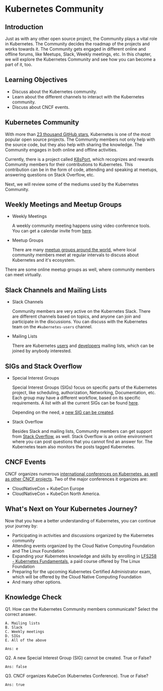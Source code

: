 Kubernetes Community
====================

## Introduction
Just as with any other open source project, the Community plays a vital role in Kubernetes. The Community decides the roadmap of the projects and works towards it. The Community gets engaged in different online and offline forums, like Meetups, Slack, Weekly meetings, etc. In this chapter, we will explore the Kubernetes Community and see how you can become a part of it, too. 

## Learning Objectives
+ Discuss about the Kubernetes community.
+ Learn about the different channels to interact with the Kubernetes community.
+ Discuss about CNCF events.

## Kubernetes Community
With more than [23 thousand GitHub stars](https://github.com/kubernetes/kubernetes/), Kubernetes is one of the most popular open source projects. The Community members not only help with the source code, but they also help with sharing the knowledge. The Community engages in both online and offline activities.

Currently, there is a project called [K8sPort](http://k8sport.org/), which recognizes and rewards Community members for their contributions to Kubernetes. This contribution can be in the form of code, attending and speaking at meetups, answering questions on Stack Overflow, etc.

Next, we will review some of the mediums used by the Kubernetes Community.

## Weekly Meetings and Meetup Groups
+ Weekly Meetings

    A weekly community meeting happens using video conference tools. You can get a calendar invite from [here](https://groups.google.com/forum/#!forum/kubernetes-community-video-chat).

+ Meetup Groups

    There are many [meetup groups around the world](https://www.meetup.com/topics/kubernetes/), where local community members meet at regular intervals to discuss about Kubernetes and it's ecosystem.

There are some online meetup groups as well, where community members can meet virtually.

## Slack Channels and Mailing Lists
+ Slack Channels

    Community members are very active on the Kubernetes Slack. There are different channels based on topics, and anyone can join and participate in the discussions. You can discuss with the Kubernetes team on the `#kubernetes-users` channel. 

+ Mailing Lists

    There are Kubernetes [users](https://groups.google.com/forum/#!forum/kubernetes-users) and [developers](https://groups.google.com/forum/#!forum/kubernetes-dev) mailing lists, which can be joined by anybody interested.

## SIGs and Stack Overflow
+ Special Interest Groups

    Special Interest Groups (SIGs) focus on specific parts of the Kubernetes project, like scheduling, authorization, Networking, Documentation, etc. Each group may have a different workflow, based on its specific requirements. A list with all the current SIGs can be found [here](https://github.com/kubernetes/community/blob/master/sig-list.md).

    Depending on the need, a [new SIG can be created](https://github.com/kubernetes/community/blob/master/sig-governance.md#sig-creation-procedure).

+ Stack Overflow

    Besides Slack and mailing lists, Community members can get support from [Stack Overflow](https://stackoverflow.com/questions/tagged/kubernetes), as well. Stack Overflow is an online environment where you can post questions that you cannot find an answer for. The Kubernetes team also monitors the posts tagged Kubernetes.

## CNCF Events
CNCF organizes numerous [international conferences on Kubernetes, as well as other CNCF projects](https://www.cncf.io/events/). Two of the major conferences it organizes are:

+ CloudNativeCon + KubeCon Europe
+ CloudNativeCon + KubeCon North America.


## What's Next on Your Kubernetes Journey?
Now that you have a better understanding of Kubernetes, you can continue your journey by:

+ Participating in activities and discussions organized by the Kubernetes community
+ Attending events organized by the Cloud Native Computing Foundation and The Linux Foundation
+ Expanding your Kubernetes knowledge and skills by enrolling in [LFS258 - Kubernetes Fundamentals](https://training.linuxfoundation.org/linux-courses/system-administration-training/kubernetes-fundamentals), a paid course offered by The Linux Foundation 
+ Preparing for the upcoming Kubernetes Certified Administrator exam, which will be offered by the Cloud Native Computing Foundation
+ And many other options.

## Knowledge Check
Q1. How can the Kubernetes Community members communicate? Select the correct answer.

    A. Mailing lists
    B. Slack
    C. Weekly meetings
    D. SIGs
    E. All of the above

    Ans: e

Q2. A new Special Interest Group (SIG) cannot be created. True or False?

    Ans: false

Q3. CNCF organizes KubeCon (Kubernetes Conference). True or False?

    Ans: true

    